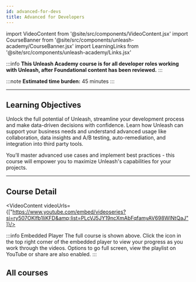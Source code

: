 ```yaml
---
id: advanced-for-devs
title: Advanced for Developers
---
```

import VideoContent from '@site/src/components/VideoContent.jsx'
import CourseBanner from '@site/src/components/unleash-academy/CourseBanner.jsx'
import LearningLinks from '@site/src/components/unleash-academy/Links.jsx'

<CourseBanner level='advanced' description='Unlock the full potential of Unleash, streamline your development process and make data-driven decisions with confidence. Learn how Unleash can support your business needs and understand advanced usage like collaboration, data insights and A/B testing, auto-remediation, and integration into third party tools.'/>

:::info
**This Unleash Academy course is for all developer roles working with Unleash, after Foundational content has been reviewed.**
:::

:::note
**Estimated time burden:** 45 minutes
:::

---

## Learning Objectives

Unlock the full potential of Unleash, streamline your development process and make data-driven decisions with confidence. Learn how Unleash can support your business needs and understand advanced usage like collaboration, data insights and A/B testing, auto-remediation, and integration into third party tools.

You’ll master advanced use cases and implement best practices - this course will empower you to maximize Unleash's capabilities for your projects.


---

## Course Detail

<VideoContent videoUrls={["https://www.youtube.com/embed/videoseries?si=ry507OKlfb1liKFD&amp;list=PLcVJ5JY19ncXmAbFqfamyAV698WINtQaJ"]}/>



:::info Embedded Player
The full course is shown above.
Click the icon in the top right corner of the embedded player to view your progress as you work through the videos.
Options to go full screen, view the playlist on YouTube or share are also enabled.
:::

## All courses

<LearningLinks />
